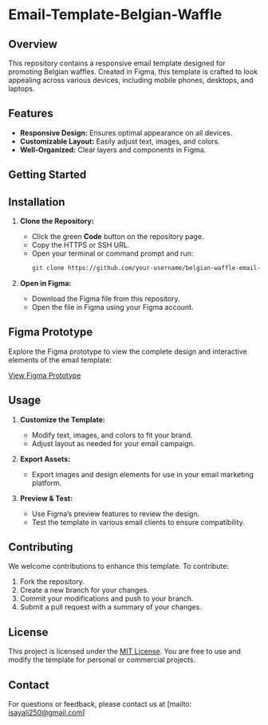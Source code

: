 # **Email-Template-Belgian-Waffle**

## **Overview**

This repository contains a responsive email template designed for promoting Belgian waffles. Created in Figma, this template is crafted to look appealing across various devices, including mobile phones, desktops, and laptops.

## **Features**

- **Responsive Design:** Ensures optimal appearance on all devices.
- **Customizable Layout:** Easily adjust text, images, and colors.
- **Well-Organized:** Clear layers and components in Figma.

## **Getting Started**

## **Installation**

1. **Clone the Repository:**
   - Click the green **Code** button on the repository page.
   - Copy the HTTPS or SSH URL.
   - Open your terminal or command prompt and run:
     ```bash
     git clone https://github.com/your-username/belgian-waffle-email-template.git
     ```

2. **Open in Figma:**
   - Download the Figma file from this repository.
   - Open the file in Figma using your Figma account.

## **Figma Prototype**

Explore the Figma prototype to view the complete design and interactive elements of the email template:

[View Figma Prototype](https://www.figma.com/proto/6uS0GHpNPb35HVVS3I3Sfz/Belgian-Waffle-Email-Template?node-id=0-1&t=HmqY0K7CQqywHfRZ-1)

## **Usage**

1. **Customize the Template:**
   - Modify text, images, and colors to fit your brand.
   - Adjust layout as needed for your email campaign.

2. **Export Assets:**
   - Export images and design elements for use in your email marketing platform.

3. **Preview & Test:**
   - Use Figma’s preview features to review the design.
   - Test the template in various email clients to ensure compatibility.

## **Contributing**

We welcome contributions to enhance this template. To contribute:

1. Fork the repository.
2. Create a new branch for your changes.
3. Commit your modifications and push to your branch.
4. Submit a pull request with a summary of your changes.

## **License**

This project is licensed under the [MIT License](LICENSE). 
You are free to use and modify the template for personal or commercial projects.

## **Contact**

For questions or feedback, please contact us at [mailto: isayali250@gmail.com]
